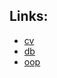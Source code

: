## Links:

<!-- [links] -->
- [cv](https://5-mins.tskaneva.com/cv/)
- [db](https://5-mins.tskaneva.com/db/)
- [oop](https://5-mins.tskaneva.com/oop/)
<!-- [/links] -->